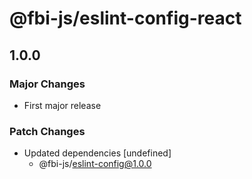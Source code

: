 # @fbi-js/eslint-config-react

## 1.0.0
### Major Changes

- First major release

### Patch Changes

- Updated dependencies [undefined]
  - @fbi-js/eslint-config@1.0.0
